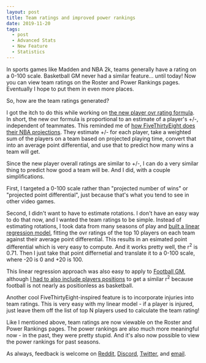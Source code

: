 ```yaml
---
layout: post
title: Team ratings and improved power rankings
date: 2019-11-20
tags:
  - post
  - Advanced Stats
  - New Feature
  - Statistics
---
```


In sports games like Madden and NBA 2k, teams generally have a rating on a 0-100 scale. Basketball GM never had a similar feature... until today! Now you can view team ratings on the Roster and Power Rankings pages. Eventually I hope to put them in even more places.

So, how are the team ratings generated?

<!--more-->

I got the itch to do this while working on [the new player ovr rating formula](/blog/2019/11/game-simulation-ovr-beta/). In short, the new ovr formula is proportional to an estimate of a player's +/-, independent of teammates. This reminded me of [how FiveThirtyEight does their NBA projections](https://projects.fivethirtyeight.com/2020-nba-predictions/76ers/). They estimate +/- for each player, take a weighted sum of the players on a team based on projected playing time, convert that into an average point differential, and use that to predict how many wins a team will get.

Since the new player overall ratings are similar to +/-, I can do a very similar thing to predict how good a team will be. And I did, with a couple simplifications.

First, I targeted a 0-100 scale rather than "projected number of wins" or "projected point differential", just because that's what you tend to see in other video games.

Second, I didn't want to have to estimate rotations. I don't have an easy way to do that now, and I wanted the team ratings to be simple. Instead of estimating rotations, I took data from many seasons of play and [built a linear regression model](https://github.com/dumbmatter/gm-games/tree/22a8daadb71eb558d5571f25a7b483e1e0d76e19/analysis/team-ovr-basketball), fitting the ovr ratings of the top 10 players on each team against their average point differential. This results in an esimated point differential which is very easy to compute. And it works pretty well, the r<sup>2</sup> is 0.71. Then I just take that point differnetial and translate it to a 0-100 scale, where -20 is 0 and +20 is 100.

This linear regression approach was also easy to apply to [Football GM](https://football-gm.com/), although [I had to also include players positions](https://github.com/dumbmatter/gm-games/tree/22a8daadb71eb558d5571f25a7b483e1e0d76e19/analysis/team-ovr-football) to get a similar r<sup>2</sup> because football is not nearly as positionless as basketball.

Another cool FiveThirtyEight-inspired feature is to incorporate injuries into team ratings. This is very easy with my linear model - if a player is injured, just leave them off the list of top N players used to calculate the team rating!

Like I mentioned above, team ratings are now viewable on the Roster and Power Rankings pages. The power rankings are also much more meaningful now - in the past, they were pretty stupid. And it's also now possible to view the power rankings for past seasons.

As always, feedback is welcome on [Reddit](http://www.reddit.com/r/BasketballGM/), [Discord](https://discord.gg/caPFuM9), [Twitter](https://twitter.com/basketball_gm), and [email](mailto:commissioner@basketball-gm.com).
